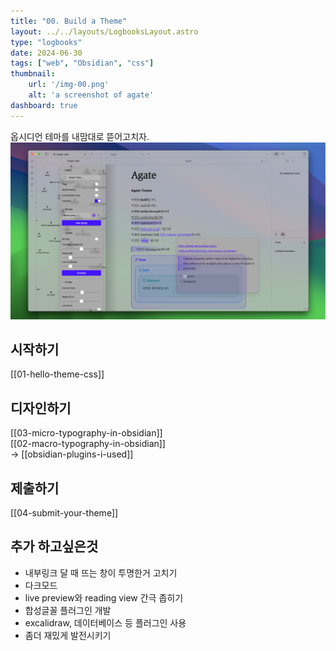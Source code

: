 ```yaml
---
title: "00. Build a Theme"
layout: ../../layouts/LogbooksLayout.astro
type: "logbooks"
date: 2024-06-30
tags: ["web", "Obsidian", "css"]
thumbnail:
	url: '/img-00.png'
	alt: 'a screenshot of agate'
dashboard: true
---
```

옵시디언 테마를 내맘대로 뜯어고치자.![](../../images/img-00.png)

## 시작하기
[[01-hello-theme-css]]
## 디자인하기
[[03-micro-typography-in-obsidian]]  
[[02-macro-typography-in-obsidian]]  
→  [[obsidian-plugins-i-used]]
## 제출하기
[[04-submit-your-theme]]

## 추가 하고싶은것
- 내부링크 달 때 뜨는 창이 투명한거 고치기
- 다크모드
- live preview와 reading view 간극 좁히기
- 합성글꼴 플러그인 개발
- excalidraw, 데이터베이스 등 플러그인 사용
- 좀더 재밌게 발전시키기